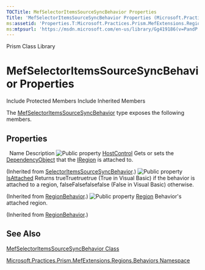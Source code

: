 ```yaml
---
TOCTitle: MefSelectorItemsSourceSyncBehavior Properties
Title: 'MefSelectorItemsSourceSyncBehavior Properties (Microsoft.Practices.Prism.MefExtensions.Regions.Behaviors)'
ms:assetid: 'Properties.T:Microsoft.Practices.Prism.MefExtensions.Regions.Behaviors.MefSelectorItemsSourceSyncBehavior'
ms:mtpsurl: 'https://msdn.microsoft.com/en-us/library/Gg419186(v=PandP.50)'
---
```


Prism Class Library

MefSelectorItemsSourceSyncBehavior Properties
=============================================

Include Protected Members
Include Inherited Members

The [MefSelectorItemsSourceSyncBehavior](https://msdn.microsoft.com/t:microsoft.practices.prism.mefextensions.regions.behaviors.mefselectoritemssourcesyncbehavior) type exposes the following members.

Properties
----------

<span id="propertyTableToggle"></span>
 
Name
Description
![](https://msdn.microsoft.com/en-us/Gg419186.pubproperty(en-us,PandP.50).gif "Public property")
[HostControl](https://msdn.microsoft.com/p:microsoft.practices.prism.regions.behaviors.selectoritemssourcesyncbehavior.hostcontrol)
Gets or sets the [DependencyObject](http://msdn2.microsoft.com/en-us/library/ms589309) that the [IRegion](https://msdn.microsoft.com/t:microsoft.practices.prism.regions.iregion) is attached to.

(Inherited from [SelectorItemsSourceSyncBehavior](https://msdn.microsoft.com/t:microsoft.practices.prism.regions.behaviors.selectoritemssourcesyncbehavior).)
![](https://msdn.microsoft.com/en-us/Gg419186.pubproperty(en-us,PandP.50).gif "Public property")
[IsAttached](https://msdn.microsoft.com/p:microsoft.practices.prism.regions.regionbehavior.isattached)
Returns trueTruetruetrue (True in Visual Basic) if the behavior is attached to a region, falseFalsefalsefalse (False in Visual Basic) otherwise.

(Inherited from [RegionBehavior](https://msdn.microsoft.com/t:microsoft.practices.prism.regions.regionbehavior).)
![](https://msdn.microsoft.com/en-us/Gg419186.pubproperty(en-us,PandP.50).gif "Public property")
[Region](https://msdn.microsoft.com/p:microsoft.practices.prism.regions.regionbehavior.region)
Behavior's attached region.

(Inherited from [RegionBehavior](https://msdn.microsoft.com/t:microsoft.practices.prism.regions.regionbehavior).)

See Also
--------

<span id="seeAlsoToggle"></span>
[MefSelectorItemsSourceSyncBehavior Class](https://msdn.microsoft.com/t:microsoft.practices.prism.mefextensions.regions.behaviors.mefselectoritemssourcesyncbehavior)

[Microsoft.Practices.Prism.MefExtensions.Regions.Behaviors Namespace](https://msdn.microsoft.com/n:microsoft.practices.prism.mefextensions.regions.behaviors)
